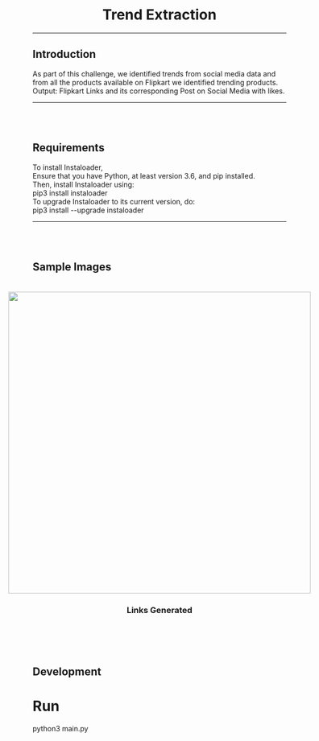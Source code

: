<p align="center">
  <h1 align="center">Trend Extraction</h1> 
</p>

---

## Introduction

As part of this challenge, we identified trends from social media data and from all the
products available on Flipkart we identified trending products.<br>
Output: Flipkart Links and its corresponding Post on Social Media with likes.<br>

---

<br/>
<br/>

## Requirements

To install Instaloader,<br>
Ensure that you have Python, at least version 3.6, and pip installed.<br>
Then, install Instaloader using:<br>
pip3 install instaloader<br>
To upgrade Instaloader to its current version, do:<br>
pip3 install --upgrade instaloader<br>

---

<br/>
<br/>


## Sample Images

<div align="center" style="margin:auto;width:100%;display:flex;justify-content:center;align-items:center;flex-wrap:wrap;">
<div style="width:600px;margin:20px">
<img style="width:600px;height:auto;" src="https://github.com/AdityaDimri24/Flipkart-Grid-4.0/blob/main/Code%20Files/output_image.jpeg">
<h3>Links Generated</h3>
</div>
</div>

<br/>
<br/>

## Development

# Run 
python3 main.py

